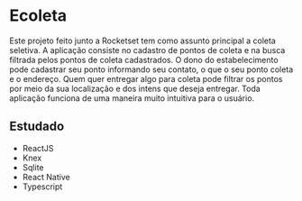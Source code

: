 # Ecoleta

Este projeto feito junto a Rocketset tem como assunto principal a coleta seletiva. A aplicação consiste no cadastro de pontos de
coleta e na busca filtrada pelos pontos de coleta cadastrados. O dono do estabelecimento pode cadastrar seu ponto informando 
seu contato, o que o seu ponto coleta e o endereço. Quem quer entregar algo para coleta pode filtrar os pontos por meio
da sua localização e dos intens que deseja entregar. Toda aplicação funciona de uma maneira muito intuitiva para o usuário.

## Estudado

* ReactJS
* Knex
* Sqlite
* React Native
* Typescript
